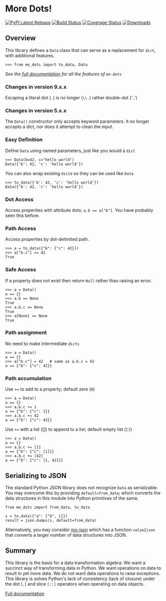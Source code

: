
# More Dots!

[![PyPI Latest Release](https://img.shields.io/pypi/v/mo-dots.svg)](https://pypi.org/project/mo-dots/)
[![Build Status](https://app.travis-ci.com/klahnakoski/mo-dots.svg?branch=master)](https://travis-ci.com/github/klahnakoski/mo-dots)
 [![Coverage Status](https://coveralls.io/repos/github/klahnakoski/mo-dots/badge.svg?branch=dev)](https://coveralls.io/github/klahnakoski/mo-dots?branch=dev)
[![Downloads](https://pepy.tech/badge/mo-dots)](https://pepy.tech/project/mo-dots)

## Overview

This library defines a `Data` class that can serve as a replacement for `dict`, with additional features. 

    >>> from mo_dots import to_data, Data

*See the [full documentation](https://github.com/klahnakoski/mo-dots/tree/dev/docs) for all the features of `mo-dots`*

### Changes in version 9.x.x

Escaping a literal dot (`.`) is no longer (`\\.`) rather double-dot ('..')

### Changes in version 5.x.x

The `Data()` constructor only accepts keyword parameters. It no longer accepts a dict, nor does it attempt to clean the input. 
  
### Easy Definition

Define `Data` using named parameters, just like you would a `dict`

    >>> Data(b=42, c="hello world")
    Data({'b': 42, 'c': 'hello world'})

You can also wrap existing `dict`s so they can be used like `Data`

    >>> to_data({'b': 42, 'c': 'hello world'})
    Data({'b': 42, 'c': 'hello world'})

### Dot Access

Access properties with attribute dots: `a.b == a["b"]`. You have probably seen this before.

### Path Access

Access properties by dot-delimited path.

	>>> a = to_data({"b": {"c": 42}})
	>>> a["b.c"] == 42
	True

### Safe Access

If a property does not exist then return `Null` rather than raising an error.

	>>> a = Data()
	a == {}
	>>> a.b == None
	True
	>>> a.b.c == None
	True
	>>> a[None] == None
	True

### Path assignment

No need to make intermediate `dicts`

    >>> a = Data()
    a == {}
    >>> a["b.c"] = 42   # same as a.b.c = 42
    a == {"b": {"c": 42}}

### Path accumulation

Use `+=` to add to a property; default zero (`0`)

    >>> a = Data()
    a == {}
    >>> a.b.c += 1
    a == {"b": {"c": 1}}
    >>> a.b.c += 42
    a == {"b": {"c": 43}}

Use `+=` with a list ([]) to append to a list; default empty list (`[]`)

    >>> a = Data()
    a == {}
    >>> a.b.c += [1]
    a == {"b": {"c": [1]}}
    >>> a.b.c += [42]
    a == {"b": {"c": [1, 42]}}

## Serializing to JSON

The standard Python JSON library does not recognize `Data` as serializable.  You may overcome this by providing `default=from_data`; which converts the data structures in this module into Python primitives of the same. 

    from mo_dots import from_data, to_data
    
    s = to_data({"a": ["b", 1]})
    result = json.dumps(s, default=from_data)  

Alternatively, you may consider [mo-json](https://pypi.org/project/mo-json/) which has a function `value2json` that converts a larger number of data structures into JSON.


## Summary

This library is the basis for a data transformation algebra: We want a succinct way of transforming data in Python. We want operations on data to result in yet more data. We do not want data operations to raise exceptions. This library is solves Python's lack of consistency (lack of closure) under the dot (`.`) and slice `[::]` operators when operating on data objects. 

[Full documentation](https://github.com/klahnakoski/mo-dots/tree/dev/docs)

